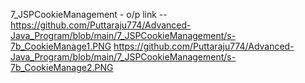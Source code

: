 7_JSPCookieManagement - o/p link -- https://github.com/Puttaraju774/Advanced-Java_Program/blob/main/7_JSPCookieManagement/s-7b_CookieManage1.PNG https://github.com/Puttaraju774/Advanced-Java_Program/blob/main/7_JSPCookieManagement/s-7b_CookieManage2.PNG
